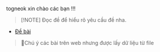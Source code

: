 togneok xin chào các bạn !!!
>[!NOTE] Đọc đề để hiểu rõ yêu cầu đề nha.
- [Đề bài](https://luyencode.net/problem/maxsum)
> 📝Chú ý các bài trên web nhưng được lấy dữ liệu từ file
